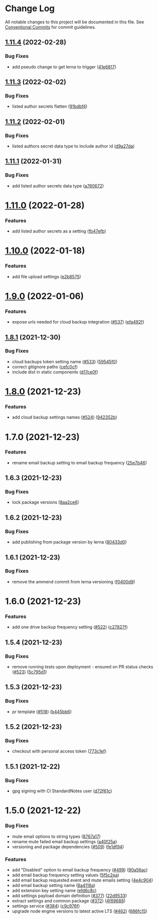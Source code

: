 # Change Log

All notable changes to this project will be documented in this file.
See [Conventional Commits](https://conventionalcommits.org) for commit guidelines.

## [1.11.4](https://github.com/standardnotes/snjs/compare/@standardnotes/settings@1.11.3...@standardnotes/settings@1.11.4) (2022-02-28)


### Bug Fixes

* add pseudo change to get lerna to trigger ([41e6817](https://github.com/standardnotes/snjs/commit/41e6817bbf726b0932cdf16f58622328b9e42803))





## [1.11.3](https://github.com/standardnotes/snjs/compare/@standardnotes/settings@1.11.2...@standardnotes/settings@1.11.3) (2022-02-02)


### Bug Fixes

* listed author secrets flatten ([91bdbf4](https://github.com/standardnotes/snjs/commit/91bdbf4d9f052cd55130edca89f99c5d04c996e0))





## [1.11.2](https://github.com/standardnotes/snjs/compare/@standardnotes/settings@1.11.1...@standardnotes/settings@1.11.2) (2022-02-01)


### Bug Fixes

* listed authors secret data type to include author id ([d9a27da](https://github.com/standardnotes/snjs/commit/d9a27dab48f7b444bd07f27dee9ca7aad77c6bc9))





## [1.11.1](https://github.com/standardnotes/snjs/compare/@standardnotes/settings@1.11.0...@standardnotes/settings@1.11.1) (2022-01-31)


### Bug Fixes

* add listed author secrets data type ([a780672](https://github.com/standardnotes/snjs/commit/a78067242b011148aa40b16e1a2536fa88c44f8f))





# [1.11.0](https://github.com/standardnotes/snjs/compare/@standardnotes/settings@1.10.0...@standardnotes/settings@1.11.0) (2022-01-28)


### Features

* add listed author secrets as a setting ([fb47efb](https://github.com/standardnotes/snjs/commit/fb47efb9e1decbc60ea310390cc99aba45a4b7c3))





# [1.10.0](https://github.com/standardnotes/snjs/compare/@standardnotes/settings@1.9.0...@standardnotes/settings@1.10.0) (2022-01-18)


### Features

* add file upload settings ([e2b8575](https://github.com/standardnotes/snjs/commit/e2b85752ada2d32d0c3deaedf7014d5293de4315))





# [1.9.0](https://github.com/standardnotes/snjs/compare/@standardnotes/settings@1.8.1...@standardnotes/settings@1.9.0) (2022-01-06)


### Features

* expose urls needed for cloud backup integration ([#537](https://github.com/standardnotes/snjs/issues/537)) ([efa492f](https://github.com/standardnotes/snjs/commit/efa492f6ddd26e23b590150c00263ac14267f572))





## [1.8.1](https://github.com/standardnotes/snjs/compare/@standardnotes/settings@1.8.0...@standardnotes/settings@1.8.1) (2021-12-30)


### Bug Fixes

* cloud backups token setting name ([#533](https://github.com/standardnotes/snjs/issues/533)) ([59545f0](https://github.com/standardnotes/snjs/commit/59545f05cfb90f39f072d48bf6b4bf62ac81b877))
* correct gitignore paths ([cefc0cf](https://github.com/standardnotes/snjs/commit/cefc0cfcf98e3e5378e055b8c46931b53b23195e))
* include dist in static components ([d17ce0f](https://github.com/standardnotes/snjs/commit/d17ce0f67045c6e4c97bf4577709aa58794e72e6))





# [1.8.0](https://github.com/standardnotes/snjs/compare/@standardnotes/settings@1.7.0...@standardnotes/settings@1.8.0) (2021-12-23)


### Features

* add cloud backup settings names ([#524](https://github.com/standardnotes/snjs/issues/524)) ([942352b](https://github.com/standardnotes/snjs/commit/942352bb68623c6b718d854b26d645bac97be6ee))





# 1.7.0 (2021-12-23)


### Features

* rename email backup setting to email backup frequency ([25e7b46](https://github.com/standardnotes/snjs/commit/25e7b4620834711ac7f513ae893898c5eab1af53))





## 1.6.3 (2021-12-23)


### Bug Fixes

* lock package versions ([8aa2ce6](https://github.com/standardnotes/snjs/commit/8aa2ce676b57598ab72840adf851869d8e769022))





## 1.6.2 (2021-12-23)


### Bug Fixes

* add publishing from package version by lerna ([80433d0](https://github.com/standardnotes/snjs/commit/80433d044f258095753482b8322d73aba3d9a9e4))





## 1.6.1 (2021-12-23)


### Bug Fixes

* remove the ammend commit from lerna versioning ([f0400d9](https://github.com/standardnotes/snjs/commit/f0400d9a2f5a04eaece2e4c16da71166a2ddb251))





# 1.6.0 (2021-12-23)


### Features

* add one drive backup frequency setting ([#522](https://github.com/standardnotes/snjs/issues/522)) ([c27827f](https://github.com/standardnotes/snjs/commit/c27827f8c7969dd32511c9c75122ece372132c83))





## 1.5.4 (2021-12-23)


### Bug Fixes

* remove running tests upon deployment - ensured on PR status checks ([#523](https://github.com/standardnotes/snjs/issues/523)) ([5c795d1](https://github.com/standardnotes/snjs/commit/5c795d17b583d02955773576384e622c3ef7f418))





## 1.5.3 (2021-12-23)


### Bug Fixes

* pr template ([#518](https://github.com/standardnotes/snjs/issues/518)) ([b445bb6](https://github.com/standardnotes/snjs/commit/b445bb64841217ae27c2514887629235be95d2a3))





## 1.5.2 (2021-12-23)


### Bug Fixes

* checkout with personal access token ([773c1ef](https://github.com/standardnotes/snjs/commit/773c1ef91c4452ad411e928342060dcb59428e3c))





## 1.5.1 (2021-12-22)


### Bug Fixes

* gpg signing with CI StandardNotes user ([d72f61c](https://github.com/standardnotes/snjs/commit/d72f61c23cd15b31d37340cc756d16526634b9ee))





# 1.5.0 (2021-12-22)


### Bug Fixes

* mute email options to string types ([8767a17](https://github.com/standardnotes/snjs/commit/8767a17541d02f3511756ba9cd2f7deaed8d453b))
* rename mute failed email backup settings ([a40f25a](https://github.com/standardnotes/snjs/commit/a40f25ae11b32e900435ed1afcab3783a46ea7ff))
* versioning and package dependencies ([#509](https://github.com/standardnotes/snjs/issues/509)) ([fe1df94](https://github.com/standardnotes/snjs/commit/fe1df94eff3e90bcf9ba0cf45bdc44ac49204c71))


### Features

* add "Disabled" option to email backup frequency ([#499](https://github.com/standardnotes/snjs/issues/499)) ([90a56ac](https://github.com/standardnotes/snjs/commit/90a56aca2b64556dc98bc0b9eeef1982c88411cd))
* add email backup frequency setting values ([5f5c2ea](https://github.com/standardnotes/snjs/commit/5f5c2ea44f85e246e7a7f50cc0b6356bfc65e554))
* add email backup requested event and mute emails setting ([4e4c904](https://github.com/standardnotes/snjs/commit/4e4c9043739f0bd68cbebdc344652d2b5d1edecd))
* add email backup setting name ([8a4118a](https://github.com/standardnotes/snjs/commit/8a4118a534b7aa921e2f5576a49d898b0784386c))
* add extension key setting name ([efd6c8c](https://github.com/standardnotes/snjs/commit/efd6c8c8fa974910bbb36281ba3639e033b5b1b6))
* add settings payload domain definition ([#377](https://github.com/standardnotes/snjs/issues/377)) ([22d9533](https://github.com/standardnotes/snjs/commit/22d9533cc9b72271778124a52d83cc6b9da6edcc))
* extract settings and common package ([#372](https://github.com/standardnotes/snjs/issues/372)) ([4f89688](https://github.com/standardnotes/snjs/commit/4f89688054cdae88c001287c9fb3431debd0136c))
* settings service  ([#384](https://github.com/standardnotes/snjs/issues/384)) ([c9c976f](https://github.com/standardnotes/snjs/commit/c9c976f15f158ce121f53341dc74f91beb27e6a2))
* upgrade node engine versions to latest active LTS ([#462](https://github.com/standardnotes/snjs/issues/462)) ([686fc15](https://github.com/standardnotes/snjs/commit/686fc15030d302b474ebb7ef1cd4dcc48ec42359))
